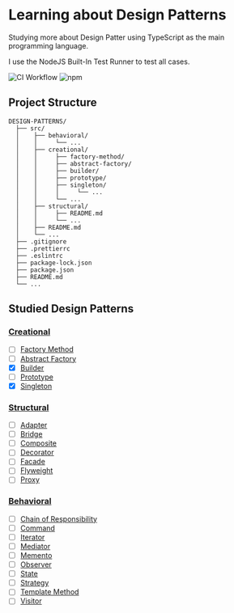 # Learning about Design Patterns

Studying more about Design Patter using TypeScript as the main programming language.

I use the NodeJS Built-In Test Runner to test all cases.

![CI Workflow](https://github.com/euclidesdry/design-patterns/actions/workflows/ci.yml/badge.svg) ![npm](https://img.shields.io/npm/v/typescript?label=Typescript)

## Project Structure

```text
DESIGN-PATTERNS/
  ├── src/
  │    ├── behavioral/
  │    │     └── ...
  │    ├── creational/
  │    │     ├── factory-method/
  │    │     ├── abstract-factory/
  │    │     ├── builder/
  │    │     ├── prototype/
  │    │     ├── singleton/
  │    │     │     └── ...
  │    │     └── ...
  │    ├── structural/
  │    │     ├── README.md
  │    │     └── ...
  │    ├── README.md
  │    └── ...
  ├── .gitignore
  ├── .prettierrc
  ├── .eslintrc
  ├── package-lock.json
  ├── package.json
  ├── README.md
  └── ...
```

## Studied Design Patterns

### [Creational](https://refactoring.guru/design-patterns/creational-patterns)

- [ ] [Factory Method](https://refactoring.guru/design-patterns/factory-method)
- [ ] [Abstract Factory](https://refactoring.guru/design-patterns/abstract-factory)
- [x] [Builder](https://refactoring.guru/design-patterns/builder)
- [ ] [Prototype](https://refactoring.guru/design-patterns/prototype)
- [x] [Singleton](https://refactoring.guru/design-patterns/singleton)

### [Structural](https://refactoring.guru/design-patterns/structural-patterns)

- [ ] [Adapter](https://refactoring.guru/design-patterns/adapter)
- [ ] [Bridge](https://refactoring.guru/design-patterns/bridge)
- [ ] [Composite](https://refactoring.guru/design-patterns/composite)
- [ ] [Decorator](https://refactoring.guru/design-patterns/decorator)
- [ ] [Facade](https://refactoring.guru/design-patterns/facade)
- [ ] [Flyweight](https://refactoring.guru/design-patterns/flyweight)
- [ ] [Proxy](https://refactoring.guru/design-patterns/proxy)

### [Behavioral](https://refactoring.guru/design-patterns/behavioral-patterns)

- [ ] [Chain of Responsibility](https://refactoring.guru/design-patterns/chain-of-responsibility)
- [ ] [Command](https://refactoring.guru/design-patterns/command)
- [ ] [Iterator](https://refactoring.guru/design-patterns/iterator)
- [ ] [Mediator](https://refactoring.guru/design-patterns/mediator)
- [ ] [Memento](https://refactoring.guru/design-patterns/memento)
- [ ] [Observer](https://refactoring.guru/design-patterns/observer)
- [ ] [State](https://refactoring.guru/design-patterns/state)
- [ ] [Strategy](https://refactoring.guru/design-patterns/strategy)
- [ ] [Template Method](https://refactoring.guru/design-patterns/template-method)
- [ ] [Visitor](https://refactoring.guru/design-patterns/visitor)
